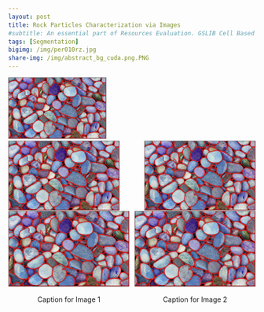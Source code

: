 ```yaml
---
layout: post
title: Rock Particles Characterization via Images
#subtitle: An essential part of Resources Evaluation. GSLIB Cell Based Method.
tags: [Segmentation]
bigimg: /img/per010rz.jpg
share-img: /img/abstract_bg_cuda.png.PNG
---
```



<img src="https://github.com/numpattern/numpattern.github.io/blob/main/img/annotated_pebbles.PNG?raw=true" alt="drawing" width="200"/>


<div style="display: flex; justify-content: space-between;">
  <img src="https://github.com/numpattern/numpattern.github.io/blob/main/img/annotated_pebbles.PNG?raw=true" alt="Image 1" style="width: 45%;">
  <img src="https://github.com/numpattern/numpattern.github.io/blob/main/img/annotated_pebbles.PNG?raw=true" alt="Image 2" style="width: 45%;">
</div>


<div style="display: flex; justify-content: space-between;">
  <div style="text-align: center; margin-right: 10px;">
    <img src="https://github.com/numpattern/numpattern.github.io/blob/main/img/annotated_pebbles.PNG?raw=true" alt="Image 1" style="width: 300px;">
    <p>Caption for Image 1</p>
  </div>
  <div style="text-align: center;">
    <img src="https://github.com/numpattern/numpattern.github.io/blob/main/img/annotated_pebbles.PNG?raw=true" alt="Image 2" style="width: 300px;">
    <p>Caption for Image 2</p>
  </div>
</div>